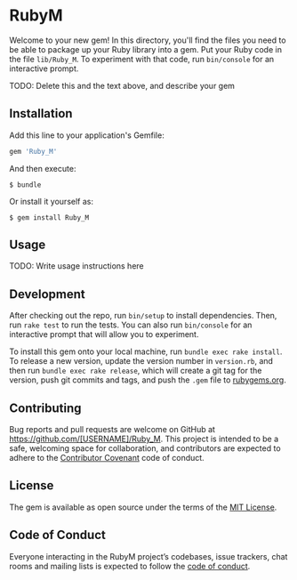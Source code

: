 # RubyM

Welcome to your new gem! In this directory, you'll find the files you need to be able to package up your Ruby library into a gem. Put your Ruby code in the file `lib/Ruby_M`. To experiment with that code, run `bin/console` for an interactive prompt.

TODO: Delete this and the text above, and describe your gem

## Installation

Add this line to your application's Gemfile:

```ruby
gem 'Ruby_M'
```

And then execute:

    $ bundle

Or install it yourself as:

    $ gem install Ruby_M

## Usage

TODO: Write usage instructions here

## Development

After checking out the repo, run `bin/setup` to install dependencies. Then, run `rake test` to run the tests. You can also run `bin/console` for an interactive prompt that will allow you to experiment.

To install this gem onto your local machine, run `bundle exec rake install`. To release a new version, update the version number in `version.rb`, and then run `bundle exec rake release`, which will create a git tag for the version, push git commits and tags, and push the `.gem` file to [rubygems.org](https://rubygems.org).

## Contributing

Bug reports and pull requests are welcome on GitHub at https://github.com/[USERNAME]/Ruby_M. This project is intended to be a safe, welcoming space for collaboration, and contributors are expected to adhere to the [Contributor Covenant](http://contributor-covenant.org) code of conduct.

## License

The gem is available as open source under the terms of the [MIT License](https://opensource.org/licenses/MIT).

## Code of Conduct

Everyone interacting in the RubyM project’s codebases, issue trackers, chat rooms and mailing lists is expected to follow the [code of conduct](https://github.com/[USERNAME]/Ruby_M/blob/master/CODE_OF_CONDUCT.md).
